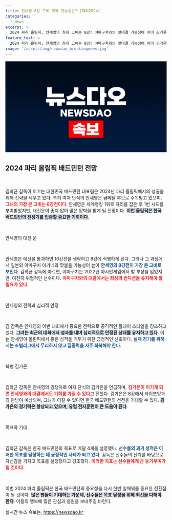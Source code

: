 ```yaml
---
title: 안세영 8강 고비 극복 가능성은? [파리2024]
categories:
  - News
excerpt: >
  2024 파리 올림픽, 안세영의 최대 고비는 8강! 야마구치와의 맞대결 가능성에 이어 김가은의 역습도 주목받고 있다. 목표는 메달 4개, 한국 배드민턴의 희망이 펼쳐진다.
feature_text: >
  2024 파리 올림픽, 안세영의 최대 고비는 8강! 야마구치와의 맞대결 가능성에 이어 김가은의 역습도 주목받고 있다. 목표는 메달 4개, 한국 배드민턴의 희망이 펼쳐진다.
image: '/assets/img/newsdao_breakingnews.jpg'
---
```


<p><img src="/assets/img/newsdao_breakingnews.jpg" alt="firstkoreanews 속보" /></p>

<h2 data-ke-size="size26">2024 파리 올림픽 배드민턴 전망</h2>

<p data-ke-size="size16">&nbsp;</p>

<p>김학균 감독이 이끄는 대한민국 배드민턴 대표팀은 2024년 파리 올림픽에서의 성공을 위해 전략을 세우고 있다. 특히 여자 단식의 안세영은 금메달 후보로 주목받고 있으며, <b><span style="color: #ee2323;">그녀의 가장 큰 고비는 8강전이다</span></b>. 안세영은 세계랭킹 1위로 자리를 잡은 후 1번 시드를 부여받았지만, 대진운이 좋지 않아 많은 압박을 받게 될 전망이다. <b><span style="background-color: #21538527;">이번 올림픽은 한국 배드민턴의 전성기를 입증할 중요한 기회이다</span></b>.</p>

<p data-ke-size="size16">&nbsp;</p>

<p>안세영의 대진 운</p>

<p data-ke-size="size16">&nbsp;</p>

<p>안세영은 예선을 통과하면 16강전을 생략하고 8강에 직행하게 된다. 그러나 그 과정에서 일본의 야마구치 아카네와 맞붙을 가능성이 높아 <b><span style="color: #1a5490;">안세영의 8강전이 가장 큰 고비로 보인다</span></b>. 김학균 감독에 따르면, 야마구치는 2022년 아시안게임에서 발 부상을 입었지만, 여전히 위협적인 선수이다. <b><span style="color: #ee2323;">야마구치와의 대결에서는 최상의 컨디션을 유지해야 할 필요가 있다</span></b>.</p>

<p data-ke-size="size16">&nbsp;</p>

<p>안세영의 전략과 심리적 안정</p>

<p data-ke-size="size16">&nbsp;</p>

<p>김 감독은 안세영의 이번 대회에서 중요한 전략으로 공격적인 플레이 스타일을 강조하고 있다. <b><span style="background-color: #21538527;">그녀는 최근의 대회에서 성과를 내며 심리적으로 안정된 상태를 유지하고 있다</span></b>. 이는 안세영이 올림픽에서 좋은 성적을 거두기 위한 긍정적인 신호이다. <b><span style="color: #1a5490;">실제 경기를 위해서는 조별리그에서 무리하지 않고 집중력을 자주 회복해야 한다</span></b>.</p>

<p data-ke-size="size16">&nbsp;</p>

<p>복병 김가은</p>

<p data-ke-size="size16">&nbsp;</p>

<p>김학균 감독은 안세영의 경쟁자로 여자 단식의 김가은을 언급하며, <b><span style="color: #ee2323;">김가은이 이기게 되면 안세영과의 대결에서도 기회를 가질 수 있다</span></b>고 전했다. 김가은은 8강에서 타이쯔잉과의 만남이 예상되며, 그녀가 이길 수 있다면 한국 배드민턴의 선전을 기대할 수 있다. <b><span style="background-color: #21538527;">김가은의 경기력은 향상되고 있으며, 유럽 전지훈련이 큰 도움이 된다</span></b>.</p>

<p data-ke-size="size16">&nbsp;</p>

<p>목표와 기대</p>

<p data-ke-size="size16">&nbsp;</p>

<p>김학균 감독은 한국 배드민턴의 목표로 메달 4개를 설정했다. <b><span style="color: #1a5490;">선수들의 과거 성적은 이러한 목표를 달성하는 데 긍정적인 사례가 되고 있다</span></b>. 감독은 선수들의 신뢰를 바탕으로 자신감을 가지고 목표를 설정했다고 강조했다. <b><span style="color: #ee2323;">이러한 목표는 선수들에게 큰 동기부여가 될 것이다</span></b>.</p>

<p data-ke-size="size16">&nbsp;</p>

<p>이번 2024 파리 올림픽은 한국 배드민턴의 중요성을 다시 한번 일깨워줄 중요한 전환점이 될 것이다. <b><span style="background-color: #21538527;">많은 팬들이 기대하는 가운데, 선수들은 목표 달성을 위해 최선을 다해야 한다</span></b>. 이들의 행보에 많은 관심과 응원을 보내주길 바란다.</p>
실시간 뉴스 속보는, <a href="https://newsdao.kr" rel="dofollow">https://newsdao.kr</a>


